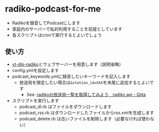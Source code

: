 # radiko-podcast-for-me

- Radikoを録音してPodcastにします
- 家庭内のサーバーで私的利用することを前提としています
- 各スクリプトはcronで実行するとよいでしょう

## 使い方
- [yt-dlp-radiko](https://github.com/garret1317/yt-dlp-rajiko)とウェブサーバーを用意します（説明省略）
- config.ymlを設定します
- podcast_keywords.ymlに録音したいキーワードを記入します
  - 放送局を限定したい場合は`&station_id=XXX`を末尾に追加するとよいです
    - See: [radikoの放送局一覧を取得してみよう　radiko api - Qiita](https://qiita.com/miyama_daily/items/87c7694a10c36a11a96c)
- スクリプトを実行します
  - podcast_dl.rb はファイルをダウンロードします
  - podcast_rss.rb はダウンロードしたファイルからrss.xmlを生成します
  - podcast_delete.rb は古いファイルを削除します（必要なければ使わない）
